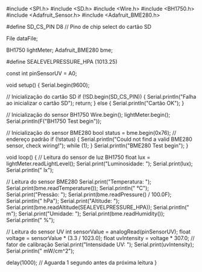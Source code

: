 #include <SPI.h>
#include <SD.h>
#include <Wire.h>
#include <BH1750.h>
#include <Adafruit_Sensor.h>
#include <Adafruit_BME280.h>

#define SD_CS_PIN D8 // Pino de chip select do cartão SD

File dataFile;

BH1750 lightMeter;
Adafruit_BME280 bme;

#define SEALEVELPRESSURE_HPA (1013.25)

const int pinSensorUV = A0;

void setup() {
  Serial.begin(9600);
  
  // Inicialização do cartão SD
  if (!SD.begin(SD_CS_PIN)) {
    Serial.println("Falha ao inicializar o cartão SD");
    return;
  } else {
    Serial.println("Cartão OK");
  }

  // Inicialização do sensor BH1750
  Wire.begin();
  lightMeter.begin();
  Serial.println(F("BH1750 Test begin"));

  // Inicialização do sensor BME280
  bool status = bme.begin(0x76); // endereço padrão
  if (!status) {
    Serial.println("Could not find a valid BME280 sensor, check wiring!");
    while (1);
  }
  Serial.println("BME280 Test begin");
}

void loop() {
  // Leitura do sensor de luz BH1750
  float lux = lightMeter.readLightLevel();
  Serial.print("Luminosidade: ");
  Serial.print(lux);
  Serial.println(" lx");

  // Leitura do sensor BME280
  Serial.print("Temperatura: ");
  Serial.print(bme.readTemperature());
  Serial.println(" °C");
  Serial.print("Pressão: ");
  Serial.print(bme.readPressure() / 100.0F);
  Serial.println(" hPa");
  Serial.print("Altitude: ");
  Serial.print(bme.readAltitude(SEALEVELPRESSURE_HPA));
  Serial.println(" m");
  Serial.print("Umidade: ");
  Serial.print(bme.readHumidity());
  Serial.println(" %");

  // Leitura do sensor UV
  int sensorValue = analogRead(pinSensorUV);
  float voltage = sensorValue * (3.3 / 1023.0);
  float uvIntensity = voltage * 307.0; // fator de calibração
  Serial.print("Intensidade UV: ");
  Serial.print(uvIntensity);
  Serial.println(" mW/cm^2");

  delay(1000); // Aguarda 1 segundo antes da próxima leitura
}
